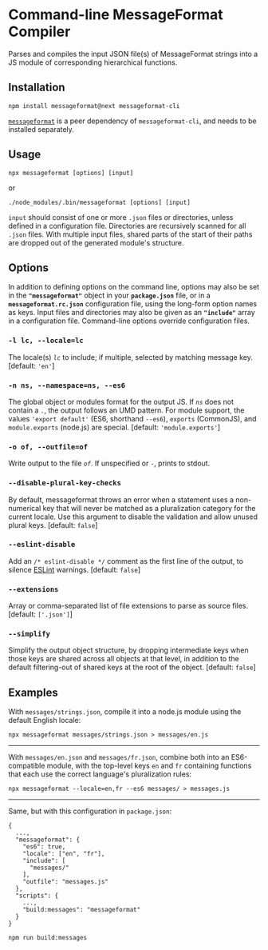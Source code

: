 # Command-line MessageFormat Compiler

Parses and compiles the input JSON file(s) of MessageFormat strings into a JS module of corresponding hierarchical functions.


## Installation

```
npm install messageformat@next messageformat-cli
```

[`messageformat`](https://www.npmjs.com/package/messageformat) is a peer dependency of `messageformat-cli`, and needs to be installed separately.


## Usage

```
npx messageformat [options] [input]
```
or
```
./node_modules/.bin/messageformat [options] [input]
```

`input` should consist of one or more `.json` files or directories, unless defined in a configuration file. Directories are recursively scanned for all `.json` files. With multiple input files, shared parts of the start of their paths are dropped out of the generated module's structure.


## Options

In addition to defining options on the command line, options may also be set in the **`"messageformat"`** object in your **`package.json`** file, or in a **`messageformat.rc.json`** configuration file, using the long-form option names as keys. Input files and directories may also be given as an **`"include"`** array in a configuration file. Command-line options override configuration files.

### `-l lc, --locale=lc`
The locale(s) _`lc`_ to include; if multiple, selected by matching message key. [default: `'en'`]

### `-n ns, --namespace=ns, --es6`
The global object or modules format for the output JS. If _`ns`_ does not contain a `.`, the output follows an UMD pattern. For module support, the values `'export default'` (ES6, shorthand `--es6`), `exports` (CommonJS), and `module.exports` (node.js) are special. [default: `'module.exports'`]

### `-o of, --outfile=of`
Write output to the file _`of`_. If unspecified or `-`, prints to stdout.

### `--disable-plural-key-checks`
By default, messageformat throws an error when a statement uses a non-numerical key that will never be matched as a pluralization category for the current locale. Use this argument to disable the validation and allow unused plural keys. [default: `false`]

### `--eslint-disable`
Add an `/* eslint-disable */` comment as the first line of the output, to silence [ESLint](https://eslint.org/) warnings. [default: `false`]

### `--extensions`
Array or comma-separated list of file extensions to parse as source files. [default: `['.json']`]

### `--simplify`
Simplify the output object structure, by dropping intermediate keys when those keys are shared across all objects at that level, in addition to the default filtering-out of shared keys at the root of the object. [default: `false`]


## Examples

With `messages/strings.json`, compile it into a node.js module using the default English locale:
```
npx messageformat messages/strings.json > messages/en.js
```

----
With `messages/en.json` and `messages/fr.json`, combine both into an ES6-compatible module, with the top-level keys `en` and `fr` containing functions that each use the correct language's pluralization rules:
```
npx messageformat --locale=en,fr --es6 messages/ > messages.js
```

----
Same, but with this configuration in `package.json`:
```
{
  ...,
  "messageformat": {
    "es6": true,
    "locale": ["en", "fr"],
    "include": [
      "messages/"
    ],
    "outfile": "messages.js"
  },
  "scripts": {
    ...,
    "build:messages": "messageformat"
  }
}
```

```
npm run build:messages
```
